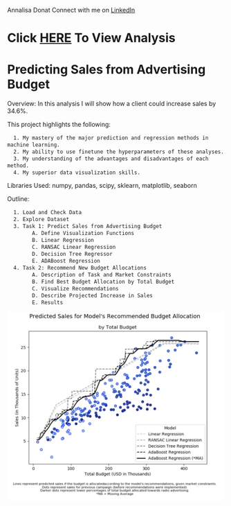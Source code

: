 Annalisa Donat
Connect with me on [LinkedIn](https://www.linkedin.com/in/annalisa-donat-20476a104/)

# Click [HERE](https://github.com/a-donat/Data-Science-Portfolio/blob/master/Predicting%20Sales%20from%20Advertising%20Budget/Predicting_Sales_from_Advertising_Budget.ipynb) To View Analysis

# Predicting Sales from Advertising Budget

Overview: In this analysis I will show how a client could increase sales by 34.6%.

This project highlights the following:

      1. My mastery of the major prediction and regression methods in machine learning.
      2. My ability to use finetune the hyperparameters of these analyses. 
      3. My understanding of the advantages and disadvantages of each method.
      4. My superior data visualization skills.
      
Libraries Used: numpy, pandas, scipy, sklearn, matplotlib, seaborn

Outline:

      1. Load and Check Data
      2. Explore Dataset
      3. Task 1: Predict Sales from Advertising Budget
            A. Define Visualization Functions
            B. Linear Regression
            C. RANSAC Linear Regression
            D. Decision Tree Regressor
            E. ADABoost Regression
      4. Task 2: Recommend New Budget Allocations
            A. Description of Task and Market Constraints
            B. Find Best Budget Allocation by Total Budget
            C. Visualize Recommendations
            D. Describe Projected Increase in Sales
            E. Results
            
![Chart_Photo](https://github.com/a-donat/Data-Science-Portfolio/blob/master/Predicting%20Sales%20from%20Advertising%20Budget/model_comparison.jpeg?raw=true)
